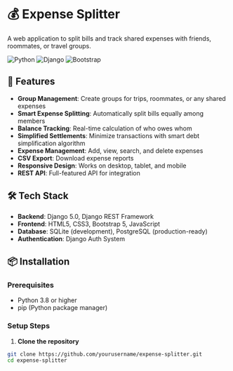 # 💰 Expense Splitter

A web application to split bills and track shared expenses with friends, roommates, or travel groups.

![Python](https://img.shields.io/badge/Python-3.12-blue)
![Django](https://img.shields.io/badge/Django-5.0-green)
![Bootstrap](https://img.shields.io/badge/Bootstrap-5.3-purple)

## 🌟 Features

- **Group Management**: Create groups for trips, roommates, or any shared expenses
- **Smart Expense Splitting**: Automatically split bills equally among members
- **Balance Tracking**: Real-time calculation of who owes whom
- **Simplified Settlements**: Minimize transactions with smart debt simplification algorithm
- **Expense Management**: Add, view, search, and delete expenses
- **CSV Export**: Download expense reports
- **Responsive Design**: Works on desktop, tablet, and mobile
- **REST API**: Full-featured API for integration

## 🛠️ Tech Stack

- **Backend**: Django 5.0, Django REST Framework
- **Frontend**: HTML5, CSS3, Bootstrap 5, JavaScript
- **Database**: SQLite (development), PostgreSQL (production-ready)
- **Authentication**: Django Auth System

## 📦 Installation

### Prerequisites

- Python 3.8 or higher
- pip (Python package manager)

### Setup Steps

1. **Clone the repository**
```bash
git clone https://github.com/yourusername/expense-splitter.git
cd expense-splitter